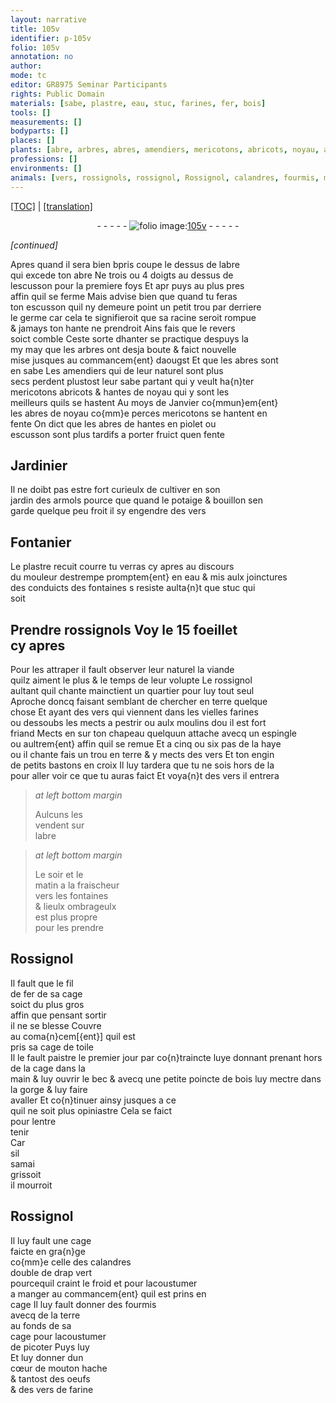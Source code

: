 ```yaml
---
layout: narrative
title: 105v
identifier: p-105v
folio: 105v
annotation: no
author:
mode: tc
editor: GR8975 Seminar Participants
rights: Public Domain
materials: [sabe, plastre, eau, stuc, farines, fer, bois]
tools: []
measurements: []
bodyparts: []
places: []
plants: [abre, arbres, abres, amendiers, mericotons, abricots, noyau, abres de noyau, perces mericotons, armols]
professions: []
environments: []
animals: [vers, rossignols, rossignol, Rossignol, calandres, fourmis, mouton, vers de farine]
---
```


<p><a href="{{ site.baseurl }}/diplomatic/" target="_blank">[TOC]</a> | <a href="{{ site.baseurl }}/texts/p-105v_tl/">[translation]</a></p><div class="folio" align="center">- - - - - <a href="http://gallica.bnf.fr/ark:/12148/btv1b10500001g/f216.image" target="_blank"><img src="https://cu-mkp.github.io/2017-workshop-edition/assets/photo-icon.png" alt="folio image: " style="display:inline-block; margin-bottom:-3px;"/>105v</a> - - - - - </div>  
 
*[continued]*
  
Apres quand il sera bien <span class="del">b</span>pris coupe le dessus de l<span class="pa">abre</span><br/> qui excede ton <span class="pa">abre</span> <span class="del">Ne</span> trois ou 4 doigts au dessus de<br/> lescusson pour la premiere foys Et <span class="del">apr</span> puys au plus pres<br/> affin quil se ferme Mais advise bien que quand tu feras<br/> ton escusson quil ny demeure point un petit trou par derriere<br/> le germe car cela te signifieroit que sa racine seroit rompue<br/> & jamays ton hante ne prendroit Ains fais que le revers<br/> soict comble Ceste sorte dhanter se practique despuys la<br/> my may que les <span class="pa">arbres</span> ont desja boute & faict nouvelle<br/> mise jusques au commancem{ent} daougst Et que les <span class="pa">abres</span> sont<br/> en sabe Les <span class="pa">amendiers</span> qui de leur naturel sont plus<br/> secs perdent plustost leur <span class="m">sabe</span> partant qui y veult ha{n}ter<br/> <span class="pa">mericotons</span> <span class="pa">abricots</span> & hantes de <span class="pa">noyau</span> qui y sont les<br/> meilleurs quils se hastent Au moys de Janvier co{mmun}em{ent}<br/> les <span class="pa">abres de noyau</span> co{mm}e <span class="pa">perces mericotons</span> se hantent en<br/> fente On dict que les <span class="pa">abres</span> <span class="del">de</span> hantes en piolet ou<br/> escusson sont plus tardifs a porter fruict quen fente
 
 
  

## Jardinier

 
Il ne doibt pas estre fort curieulx de cultiver en son<br/> jardin des <span class="pa">armols</span> pource <span class="add">que</span> quand le potaige & bouillon sen<br/> garde quelque peu froit il sy engendre des <span class="al">vers</span>
 
 
  

## Fontanier

 
Le <span class="m">plastre</span> recuit courre tu verras cy apres au discours<br/> du mouleur destrempe promptem{ent} en <span class="m">eau</span> & mis aulx joinctures<br/> des conduicts des fontaines <span class="del">s</span> resiste aulta{n}t que <span class="m">stuc</span> qui <br/> soit
 
 
  

## Prendre <span class="al">rossignols</span> <span class="add">Voy le 15 foeillet<br/> cy apres</span>

 
Pour les attraper il fault observer leur naturel la viande<br/> quilz aiment le plus & le temps de leur volupte Le <span class="al">rossignol</span><br/> aultant quil chante mainctient un quartier pour luy tout seul<br/> Aproche doncq faisant semblant de chercher en terre quelque<br/> chose Et ayant des <span class="al">vers</span> qui viennent dans les vielles <span class="m">farines</span><br/> ou dessoubs les mects a pestrir ou aulx moulins dou il est fort<br/> friand Mects en sur ton chapeau quelquun attache avecq un espingle<br/> ou aultrem{ent} affin quil se remue Et a cinq ou six pas de la haye<br/> ou il chante fais un trou en terre & y mects des <span class="al">vers</span> Et ton engin<br/> de petits bastons en croix Il luy tardera que tu ne sois hors de la<br/> pour aller voir ce que tu auras faict Et voya{n}t des <span class="al">vers</span> il entrera
 
> *at left bottom margin*
> 
> 
>  Aulcuns les<br/> vendent sur<br/> l<span class="pa">abre</span>
 
> *at left bottom margin*
> 
> 
>  Le soir et le<br/> matin a la fraischeur<br/> vers les fontaines<br/> & lieulx ombrageulx<br/> est plus propre<br/> pour les prendre
 
 
  

## <span class="al">Rossignol</span>

 
Il fault que le fil<br/> de <span class="m">fer</span> de sa cage<br/> soict du plus gros<br/> affin que pensant sortir<br/> il ne se blesse Couvre<br/> au coma{n}cem[{ent}] quil est<br/> pris sa cage de toile<br/> Il le fault paistre le premier jour par co{n}traincte l<span class="del">uy</span>e <span class="del">donnant</span> prenant hors de la cage dans la<br/> main & luy ouvrir le bec & avecq une petite poincte de <span class="m">bois</span> luy mectre dans la gorge & luy faire<br/> avaller Et co{n}tinuer ainsy jusques a ce<br/> quil ne soit plus opiniastre Cela se faict<br/> pour lentre<br/> tenir<br/> Car<br/> sil<br/> samai<br/> grissoit<br/> il mourroit
 
 
  

## <span class="al">Rossignol</span>

 
Il luy fault une cage<br/> faicte en gra{n}ge<br/> co{mm}e celle des <span class="al">calandres</span><br/> double de drap vert<br/> pourcequil craint le froid et pour lacoustumer<br/> a manger au commancem{ent} quil est prins en <br/> cage Il luy fault donner des <span class="al">fourmis</span><br/> avecq de la terre<br/> au fonds de sa<br/> cage pour lacoustumer<br/> de picoter <span class="del">Puys luy</span><br/> Et luy donner dun<br/> cœur de <span class="al">mouton</span> hache<br/> & tantost des oeufs<br/> & des <span class="al">vers de farine</span>
 

